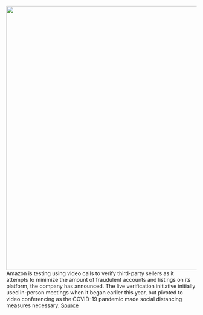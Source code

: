 <img src='https://cdn.vox-cdn.com/thumbor/Q79-m1ewa_4_Zb3_l_wpMfn9IHw=/0x0:3000x2000/1200x800/filters:focal(1260x760:1740x1240)/cdn.vox-cdn.com/uploads/chorus_image/image/66713761/acastro_180329_1777_amazon_0002.0.jpg' width='700px' /><br/>
Amazon is testing using video calls to verify third-party sellers as it attempts to minimize the amount of fraudulent accounts and listings on its platform, the company has announced. The live verification initiative initially used in-person meetings when it began earlier this year, but pivoted to video conferencing as the COVID-19 pandemic made social distancing measures necessary.
<a href='https://www.theverge.com/2020/4/27/21238026/amazon-seller-verification-video-calling-fraud-third-party-sellers'> Source <a/>